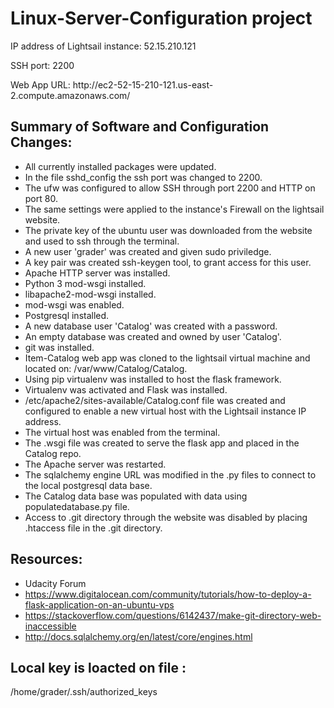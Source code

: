 # Linux-Server-Configuration project

<p>IP address of Lightsail instance: 52.15.210.121
<p>SSH port: 2200
<p>Web App URL: http://ec2-52-15-210-121.us-east-2.compute.amazonaws.com/

## Summary of Software and Configuration Changes:

* All currently installed packages were updated.
* In the file sshd_config the ssh port was changed to 2200.
* The ufw was configured to allow SSH through port 2200 and HTTP on port 80.
* The same settings were applied to the instance's Firewall on the lightsail website.
* The private key of the ubuntu user was downloaded from the website and used to ssh through the terminal.
* A new user 'grader' was created and given sudo priviledge.
* A key pair was created ssh-keygen tool, to grant access for this user.
* Apache HTTP server was installed.
* Python 3 mod-wsgi installed.
* libapache2-mod-wsgi installed.
* mod-wsgi was enabled.
* Postgresql installed.
* A new database user 'Catalog' was created with a password.
* An empty database was created and owned by user 'Catalog'.
* git was installed.
* Item-Catalog web app was cloned to the lightsail virtual machine and located on: /var/www/Catalog/Catalog.
* Using pip virtualenv was installed to host the flask framework.
* Virtualenv was activated and Flask was installed.
* /etc/apache2/sites-available/Catalog.conf file was created and configured to enable a new virtual host with the Lightsail instance IP address.
* The virtual host was enabled from the terminal. 
* The .wsgi file was created to serve the flask app and placed in the Catalog repo.
* The Apache server was restarted.
* The sqlalchemy engine URL was modified in the .py files to connect to the local postgresql data base.
* The Catalog data base was populated with data using populatedatabase.py file.
* Access to .git directory through the website was disabled by placing .htaccess file in the .git directory.

## Resources:

* Udacity Forum
* https://www.digitalocean.com/community/tutorials/how-to-deploy-a-flask-application-on-an-ubuntu-vps
* https://stackoverflow.com/questions/6142437/make-git-directory-web-inaccessible
* http://docs.sqlalchemy.org/en/latest/core/engines.html

## Local key is loacted on file :

/home/grader/.ssh/authorized_keys
